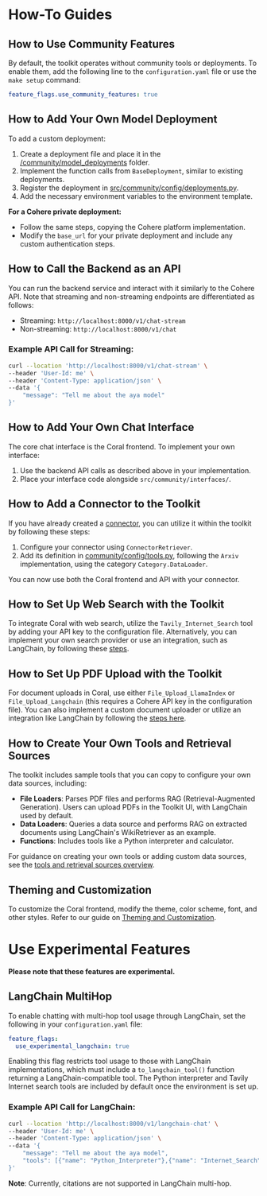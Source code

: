 # How-To Guides

## How to Use Community Features

By default, the toolkit operates without community tools or deployments. To enable them, add the following line to the `configuration.yaml` file or use the `make setup` command:

```yaml
feature_flags.use_community_features: true
```

## How to Add Your Own Model Deployment

To add a custom deployment:

1. Create a deployment file and place it in the [/community/model_deployments](https://github.com/cohere-ai/cohere-toolkit/tree/main/src/community/model_deployments) folder.
2. Implement the function calls from `BaseDeployment`, similar to existing deployments.
3. Register the deployment in [src/community/config/deployments.py](https://github.com/cohere-ai/cohere-toolkit/blob/main/src/community/config/deployments.py).
4. Add the necessary environment variables to the environment template.

**For a Cohere private deployment:**
- Follow the same steps, copying the Cohere platform implementation.
- Modify the `base_url` for your private deployment and include any custom authentication steps.

## How to Call the Backend as an API

You can run the backend service and interact with it similarly to the Cohere API. Note that streaming and non-streaming endpoints are differentiated as follows:
- Streaming: `http://localhost:8000/v1/chat-stream`
- Non-streaming: `http://localhost:8000/v1/chat`

### Example API Call for Streaming:
```bash
curl --location 'http://localhost:8000/v1/chat-stream' \
--header 'User-Id: me' \
--header 'Content-Type: application/json' \
--data '{
    "message": "Tell me about the aya model"
}'
```

## How to Add Your Own Chat Interface

The core chat interface is the Coral frontend. To implement your own interface:
1. Use the backend API calls as described above in your implementation.
2. Place your interface code alongside `src/community/interfaces/`.

## How to Add a Connector to the Toolkit

If you have already created a [connector](https://docs.cohere.com/docs/connectors), you can utilize it within the toolkit by following these steps:

1. Configure your connector using `ConnectorRetriever`.
2. Add its definition in [community/config/tools.py](https://github.com/cohere-ai/cohere-toolkit/blob/main/src/community/config/tools.py), following the `Arxiv` implementation, using the category `Category.DataLoader`.

You can now use both the Coral frontend and API with your connector.

## How to Set Up Web Search with the Toolkit

To integrate Coral with web search, utilize the `Tavily_Internet_Search` tool by adding your API key to the configuration file. Alternatively, you can implement your own search provider or use an integration, such as LangChain, by following these [steps](custom_tool_guides/tool_guide.md).

## How to Set Up PDF Upload with the Toolkit

For document uploads in Coral, use either `File_Upload_LlamaIndex` or `File_Upload_Langchain` (this requires a Cohere API key in the configuration file). You can also implement a custom document uploader or utilize an integration like LangChain by following the [steps here](custom_tool_guides/tool_guide.md).

## How to Create Your Own Tools and Retrieval Sources

The toolkit includes sample tools that you can copy to configure your own data sources, including:

- **File Loaders**: Parses PDF files and performs RAG (Retrieval-Augmented Generation). Users can upload PDFs in the Toolkit UI, with LangChain used by default.
- **Data Loaders**: Queries a data source and performs RAG on extracted documents using LangChain's WikiRetriever as an example.
- **Functions**: Includes tools like a Python interpreter and calculator.

For guidance on creating your own tools or adding custom data sources, see the [tools and retrieval sources overview](custom_tool_guides/tool_guide.md).

## Theming and Customization

To customize the Coral frontend, modify the theme, color scheme, font, and other styles. Refer to our guide on [Theming and Customization](/docs/theming.md).

# Use Experimental Features

**Please note that these features are experimental.**

## LangChain MultiHop

To enable chatting with multi-hop tool usage through LangChain, set the following in your `configuration.yaml` file:

```yaml
feature_flags:
  use_experimental_langchain: true
```

Enabling this flag restricts tool usage to those with LangChain implementations, which must include a `to_langchain_tool()` function returning a LangChain-compatible tool. The Python interpreter and Tavily Internet search tools are included by default once the environment is set up.

### Example API Call for LangChain:
```bash
curl --location 'http://localhost:8000/v1/langchain-chat' \
--header 'User-Id: me' \
--header 'Content-Type: application/json' \
--data '{
    "message": "Tell me about the aya model",
    "tools": [{"name": "Python_Interpreter"},{"name": "Internet_Search"}]
}'
```

**Note**: Currently, citations are not supported in LangChain multi-hop.
